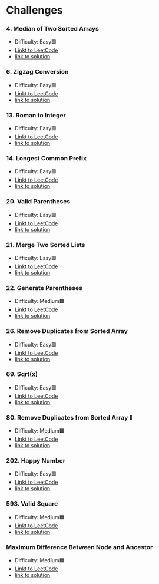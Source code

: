 # Challenges

### 4. Median of Two Sorted Arrays

- Difficulty: Easy🟩
- [Linkt to LeetCode](https://leetcode.com/problems/median-of-two-sorted-arrays/description/)
- [link to solution](4.js)

### 6. Zigzag Conversion

- Difficulty: Easy🟩
- [Linkt to LeetCode](https://leetcode.com/problems/zigzag-conversion)
- [link to solution](6.js)

### 13. Roman to Integer

- Difficulty: Easy🟩
- [Linkt to LeetCode](https://leetcode.com/problems/roman-to-integer)
- [link to solution](13.js)

### 14. Longest Common Prefix

- Difficulty: Easy🟩
- [Linkt to LeetCode](https://leetcode.com/problems/longest-common-prefix)
- [link to solution](14.js)

### 20. Valid Parentheses

- Difficulty: Easy🟩
- [Linkt to LeetCode](https://leetcode.com/problems/valid-parentheses)
- [link to solution](20.js)

### 21. Merge Two Sorted Lists

- Difficulty: Easy🟩
- [Linkt to LeetCode](https://leetcode.com/problems/merge-two-sorted-lists)
- [link to solution](21.js)

### 22. Generate Parentheses
- Difficulty: Medium🟧
- [Linkt to LeetCode](https://leetcode.com/problems/generate-parentheses)
- [link to solution](22.js)

### 26. Remove Duplicates from Sorted Array
- Difficulty: Easy🟩
- [Linkt to LeetCode](https://leetcode.com/problems/remove-duplicates-from-sorted-array)
- [link to solution](26.js)

### 69. Sqrt(x)
- Difficulty: Easy🟩
- [Linkt to LeetCode](https://leetcode.com/problems/sqrtx)
- [link to solution](69.js)

### 80. Remove Duplicates from Sorted Array II
- Difficulty: Medium🟧
- [Linkt to LeetCode](https://leetcode.com/problems/remove-duplicates-from-sorted-array-ii)
- [link to solution](80.js)

### 202. Happy Number
- Difficulty: Easy🟩
- [Linkt to LeetCode](https://leetcode.com/problems/happy-number)
- [link to solution](202.js)

### 593. Valid Square
- Difficulty: Medium🟧
- [Linkt to LeetCode](https://leetcode.com/problems/valid-square)
- [link to solution](593.js)

### Maximum Difference Between Node and Ancestor
- Difficulty: Medium🟧
- [Linkt to LeetCode](https://leetcode.com/problems/maximum-difference-between-node-and-ancestor)
- [link to solution](1026.js)





